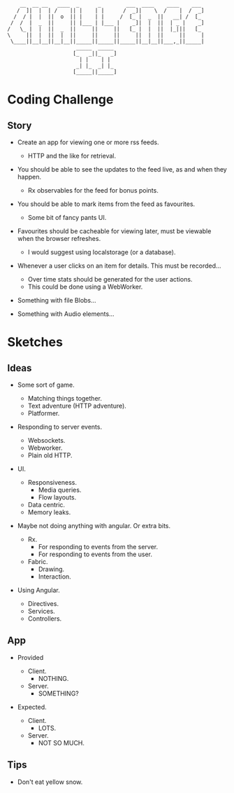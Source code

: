         __  __ __   ____  _      _        ___  ____    ____    ___
       /  ]|  |  | /    || |    | |      /  _]|    \  /    |  /  _]
      /  / |  |  ||  o  || |    | |     /  [_ |  _  ||   __| /  [_
     /  /  |  _  ||     || |___ | |___ |    _]|  |  ||  | _ |    _]
    /   \_ |  |  ||  _  ||     ||     ||   [_ |  |  ||  |_|||   [_
    \     ||  |  ||  |  ||     ||     ||     ||  |  ||     ||     |
     \____||__|__||__|__||_____||_____||_____||__|__||___,_||_____|
                          _____  _____
                         [_   _||_   _]
                           | |    | |
                          _| |_  _| |_
                         [_____||_____]


# Coding Challenge


## Story

- Create an app for viewing one or more rss feeds.
	- HTTP and the like for retrieval.

- You should be able to see the updates to the feed live, as and when they happen.
	- Rx observables for the feed for bonus points.

- You should be able to mark items from the feed as favourites.
	- Some bit of fancy pants UI.

- Favourites should be cacheable for viewing later, must be viewable when the browser refreshes.
	- I would suggest using localstorage (or a database).

- Whenever a user clicks on an item for details. This must be recorded...
	- Over time stats should be generated for the user actions.
	- This could be done using a WebWorker.

- Something with file Blobs...
- Something with Audio elements...


# Sketches


## Ideas

- Some sort of game.
	- Matching things together.
	- Text adventure (HTTP adventure).
	- Platformer.

- Responding to server events.
	- Websockets.
	- Webworker.
	- Plain old HTTP.

- UI.
	- Responsiveness.
		- Media queries.
		- Flow layouts.
	- Data centric.
	- Memory leaks.

- Maybe not doing anything with angular. Or extra bits.
	- Rx.
		- For responding to events from the server.
		- For responding to events from the user.
	- Fabric.
		- Drawing.
		- Interaction.

- Using Angular.
	- Directives.
	- Services.
	- Controllers.


## App

- Provided
	- Client.
		- NOTHING.
	- Server.
		- SOMETHING?

- Expected.
	- Client.
		- LOTS.
	- Server.
		- NOT SO MUCH.


## Tips

- Don't eat yellow snow.